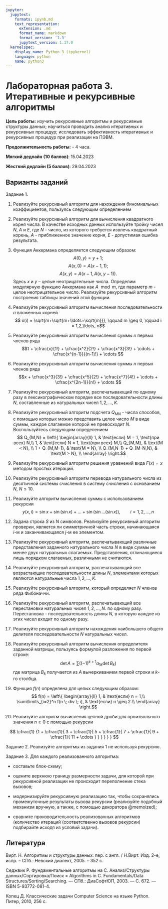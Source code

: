 ```yaml
---
jupyter:
  jupytext:
    formats: ipynb,md
    text_representation:
      extension: .md
      format_name: markdown
      format_version: '1.3'
      jupytext_version: 1.17.0
  kernelspec:
    display_name: Python 3 (ipykernel)
    language: python
    name: python3
---
```



# Лабораторная работа 3. Итеративные и рекурсивные алгоритмы

**Цель работы:** изучить рекурсивные алгоритмы и рекурсивные структуры данных; научиться проводить анализ итеративных и рекурсивных процедур; исследовать эффективность итеративных и  рекурсивных процедур при реализации на ПЭВМ.

**Продолжительность работы:** - 4 часа. 

**Мягкий дедлайн (10 баллов)**: 15.04.2023 

**Жесткий дедлайн (5 баллов)**: 29.04.2023


## Варианты заданий


Задание 1.

1. Реализуйте рекурсивный алгоритм для нахождения биномиальных коэффициентов, пользуясь следующим определением


2. Реализуйте рекурсивный алгоритм для вычисления квадратного корня числа. В качестве исходных данных используйте тройку чисел $N$, $A$ и $E$, где $N$ - число, из которого требуется извлечь квадратный корень, $А$ - приближенное значение корня, $Е$ - допустимая ошибка результата.


3. Функция Аккермана определяется следующим образом:
$$A(0,y) = y+1;$$
$$A(x,0) = A(x-1,1);$$
$$A(x,y) = A(x-1,A(x,y-1)).$$
Здесь $x$ и $y$ – целые неотрицательные числа. Определим модулярную функцию Аккермана как $A \mod m$, где параметр $m$ - целое неотрицательное число. Реализуйте рекурсивный алгоритм построения таблицы значений этой функции.

4. Реализуйте рекурсивный алгоритм вычисления последовательности $n$ вложенных корней
$$ x(i) = \sqrt{m+\sqrt{m+\ldots+\sqrt{m}}}, \qquad m \geq 0, \qquad i = 1,2,\ldots, n$$

5. Реализуйте рекурсивный алгоритм вычисления суммы $n$ первых членов ряда
$$1 + \cfrac{x}{1!} + \cfrac{x^2}{2!} + \cfrac{x^3}{3!} + \cdots + \cfrac{x^{n-1}}{(n-1)!} + \cdots $$

6. Реализуйте рекурсивный алгоритм вычисления суммы $n$ первых членов ряда
$$x + \cfrac{x^3}{3!} + \cfrac{x^5}{2!} + \cfrac{x^7}{4!} + \cdots + \cfrac{x^{2n-1}}{n!} + \cdots $$

7. Реализуйте рекурсивный алгоритм, распечатывающий по одному разу в лексикографическом порядке все последовательности длины $N$, составленные из натуральных чисел $1, 2, \ldots, K$.

8. Реализуйте рекурсивный алгоритм подсчета $Q_{MN}$ - числа способов, с помощью которых можно представить целое число $М$ в виде суммы, каждое слагаемое которой не превосходит $N$. Воспользуйтесь следующим определением
$$ Q_{M,N} =  
\left\{
  \begin{array}{ll}
    1, & \text{если} M = 1, \text{при всех} N,\\
    1, & \text{если} N = 1, \text{при всех} M,\\
    Q_{M,M}, & \text{M < N}, \\
    1 + Q_{M,M-1}, & \text{M = N}, \\
     Q_{M,N-1} + Q_{M-N,N}, & \text{M > N}, \\
  \end{array}
\right.$$

9. Реализуйте рекурсивный алгоритм решения уравнений вида $F(x) = x$ методом простых итераций.

10. Реализуйте рекурсивный алгоритм перевода натурального числа из десятичной системы счисления в систему счисления с основанием $N$, $N \leq 10$.

11. Реализуйте алгоритм вычисления суммы с использованием рекурсии
$$ y(x,i) = \sin x + \sin(\sin x) + \ldots + \sin(\sin \ldots (\sin x)), \qquad i = 1,2,\ldots, n$$

12.  Задана строка $S$ из $N$ символов. Реализуйте рекурсивный алгоритм проверки, является ли симметричной часть строки, начинающаяся $i$-м и заканчивающаяся $j$-м ее элементом.

13. Реализуйте рекурсивный алгоритм, распечатывающий различные представления заданного натурального числа $N$ в виде суммы не менее двух натуральных слагаемых. Представления, отличающиеся лишь порядком слагаемых, различными не считаются.

14. Реализуйте рекурсивный алгоритм, распечатывающий все возрастающие последовательности длины $N$, элементами которых являются натуральные числа  $1, 2, \ldots, K$.

15. Реализуйте рекурсивный алгоритм, который определяет $N$ членов ряда Фибоначчи.

16. Реализуйте рекурсивный алгоритм, распечатывающий все перестановки натуральных чисел $1, 2, \ldots, N$. по одному разу. Перестановка - последовательность длины $N$, в которую каждое из этих чисел входит по одному разу.

17. Реализуйте рекурсивный алгоритм нахождения наибольшего общего делителя последовательности $N$ натуральных чисел.

18. Реализуйте рекурсивный алгоритм вычисления определителя заданной матрицы, пользуясь формулой разложения по первой строке:
$$ \det A = \sum \left( (-1)^{k+1} a_{1k} \det B_k \right)$$
где матрица $B_k$ получается из $А$ вычеркиванием первой строки и $k$-го столбца.

19.  Функция  $f(n)$ определена  для целых следующим образом:
$$ f(n) =  
\left\{
  \begin{array}{ll}
    1, & \text{если} n = 1,\\
    \sum\limits_{i=2}^n f(n \; div \; i), & \text{если} n \geq 2.\\
  \end{array}
\right.$$


20. Реализуйте алгоритм вычисления цепной дроби для произвольного значения $n \geq 0$ с помощью рекурсии

$$
\cfrac{1}
  {1 + \cfrac{1}{
     3 + \cfrac{1}{
       5 + \cfrac{1}{
         7 + \cfrac{1}{
           9 + \cfrac{1}{
             11 + \cdots
           }
         }  
       }
     }
  }
}
$$


Задание 2.
Реализуйте алгоритмы из задания 1 не используя рекурсию.

Задание 3.
Для каждого реализованного алгоритма:
- составьте блок-схему;

- оцените верхнюю границу размерности задачи, для которой при рекурсивной реализации не происходит переполнение стека вызовов;

- модернизируйте рекурсивную реализацию так, чтобы сохранялись промежуточные результаты вызова рекурсии (реализуйте подобный механизм вручную, а также, с помощью декоратора @memoized);

- сравните производительность реализованных алгоритмов (количество итераций (соответственно вызовов рекурсии) подбирайте исходя из условий задачи).


## Литература

Вирт. Н. Алгоритмы и структуры данных: пер. с англ. / Н.Вирт. Изд. 2-е,
испр. – СПб.: Невский диалект, 2005. – 352 с.

Седжвик Р. Фундаментальные алгоритмы на C. Анализ/Структуры данных/Сортировка/Поиск = Algorithms in C. Fundamentals/Data Structures/Sorting/Searching. — СПб.: ДиаСофтЮП, 2003. — С. 672. — ISBN 5-93772-081-4.

Копец Д. Классические задачи Computer Science на языке Python. Питер, 2010, 256 с.
